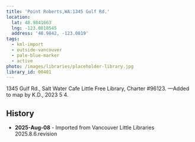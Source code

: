 ```yaml
---
title: 'Point Roberts,WA:1345 Gulf Rd.'
location:
  lat: 48.9841663
  lng: -123.0818545
  address: '48.9842, -123.0819'
tags:
  - kml-import
  - outside-vancouver
  - pale-blue-marker
  - active
photo: /images/libraries/placeholder-library.jpg
library_id: 00481
---
```

1345 Gulf Rd., Salt Water Cafe Little Free Library, Charter #96123.
—Added to map by K.D., 2023 5 4.  

## History
- **2025-Aug-08** - Imported from Vancouver Little Libraries 2025.8.6.revision
